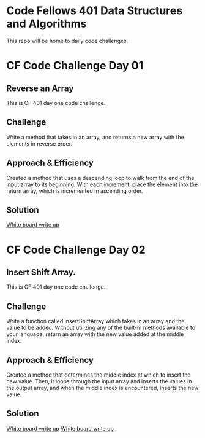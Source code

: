 # Code Fellows 401 Data Structures and Algorithms
This repo will be home to daily code challenges.


# CF Code Challenge Day 01
## Reverse an Array
This is CF 401 day one code challenge.

## Challenge
Write a method that takes in an array, and returns a new array with the elements in reverse order.

## Approach & Efficiency
Created a method that uses a descending loop to walk from the end of the input array to its
beginning. With each increment, place the element into the return array, which is incremented in
ascending order.

## Solution
[White board write up](assets/array_reverse.jpg)


# CF Code Challenge Day 02
## Insert Shift Array.
This is CF 401 day one code challenge.

## Challenge
Write a function called insertShiftArray which takes in an array and the value to be added. Without
utilizing any of the built-in methods available to your language, return an array with the new value
added at the middle index.

## Approach & Efficiency
Created a method that determines the middle index at which to insert the new value. Then, it loops
through the input array and inserts the values in the output array, and when the middle index is
encountered, inserts the new value.

## Solution
[White board write up](assets/array_shift1.jpg)
[White board write up](assets/array_shift2.jpg)